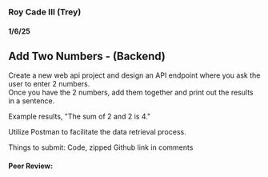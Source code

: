 ### Roy Cade III (Trey)

#### 1/6/25

## Add Two Numbers - (Backend)
Create a new web api project and design an API endpoint where you ask the user to enter 2 numbers.  
Once you have the 2 numbers, add them together and print out the results in a sentence.

Example results, "The sum of 2 and 2 is 4."

Utilize Postman to facilitate the data retrieval process.


Things to submit:
Code, zipped
Github link in comments

#### Peer Review: 
